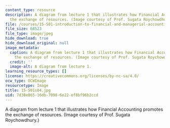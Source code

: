 ```yaml
---
content_type: resource
description: A diagram from lecture 1 that illustrates how Financial Accounting promotes
  the exchange of resources. (Image courtesy of Prof. Sugata Roychowdhury.)
file: /courses/15-501-introduction-to-financial-and-managerial-accounting-spring-2004/7d38e86516db70986e22ef8bf96b2ccd_15-501s04.jpg
file_size: 68523
file_type: image/jpeg
hide_download: true
hide_download_original: null
image_metadata:
  caption: A diagram from lecture 1 that illustrates how Financial Accounting promotes
    the exchange of resources. (Image courtesy of Prof. Sugata Roychowdhury.)
  credit: ''
  image-alt: A diagram from lecture 1.
learning_resource_types: []
license: https://creativecommons.org/licenses/by-nc-sa/4.0/
ocw_type: OCWImage
resourcetype: Image
title: 15-501s04.jpg
uid: 7d38e865-16db-7098-6e22-ef8bf96b2ccd
---
```

A diagram from lecture 1 that illustrates how Financial Accounting promotes the exchange of resources. (Image courtesy of Prof. Sugata Roychowdhury.)